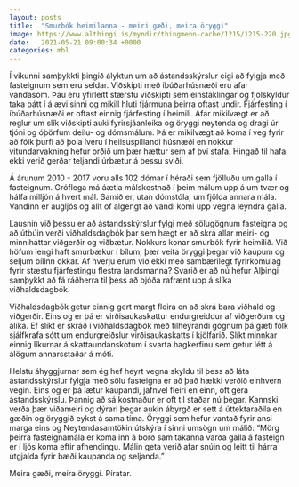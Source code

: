 ```yaml
---
layout: posts
title:  "Smurbók heimilanna - meiri gæði, meira öryggi"
image: https://www.althingi.is/myndir/thingmenn-cache/1215/1215-220.jpg
date:   2021-05-21 09:00:34 +0000
categories: mbl
---
```

Í vikunni samþykkti þingið ályktun um að ástandsskýrslur eigi að fylgja með fasteignum sem eru seldar. Viðskipti með íbúðarhúsnæði eru afar vandasöm. Þau eru yfirleitt stærstu viðskipti sem einstaklingar og fjölskyldur taka þátt í á ævi sinni og mikill hluti fjármuna þeirra oftast undir. Fjárfesting í íbúðarhúsnæði er oftast einnig fjárfesting í heimili. Afar mikilvægt er að reglur um slík viðskipti auki fyrirsjáanleika og öryggi neytenda og dragi úr tjóni og óþörfum deilu- og dómsmálum. Þá er mikilvægt að koma í veg fyrir að fólk þurfi að þola íveru í heilsuspillandi húsnæði en nokkur vitundarvakning hefur orðið um þær hættur sem af því stafa. Hingað til hafa ekki verið gerðar teljandi úrbætur á þessu sviði.

Á árunum 2010 - 2017 voru alls 102 dómar í héraði sem fjölluðu um galla í fasteignum. Gróflega má áætla málskostnað í þeim málum upp á um tvær og hálfa milljón á hvert mál. Samið er, utan dómstóla, um fjölda annara mála. Vandinn er augljós og allt of algengt að vandi komi upp vegna leyndra galla. 

Lausnin við þessu er að ástandsskýrslur fylgi með sölugögnum fasteigna og að útbúin verði viðhaldsdagbók þar sem hægt er að skrá allar meiri- og minniháttar viðgerðir og viðbætur. Nokkurs konar smurbók fyrir heimilið. Við höfum lengi haft smurbækur í bílum, þær veita öryggi þegar við kaupum og seljum bílinn okkar. Af hverju erum við ekki með sambærilegt fyrirkomulag fyrir stæstu fjárfestingu flestra landsmanna? Svarið er að nú hefur Alþingi samþykkt að fá ráðherra til þess að bjóða rafrænt upp á slíka viðhaldsdagbók.

Viðhaldsdagbók getur einnig gert margt fleira en að skrá bara viðhald og viðgerðir. Eins og er þá er virðisaukaskattur endurgreiddur af viðgerðum og álíka. Ef slíkt er skráð í viðhaldsdagbók með tilheyrandi gögnum þá gæti fólk sjálfkrafa sótt um endurgreiðslur virðisaukaskatts í kjölfarið. Slíkt minnkar einnig líkurnar á skattaundanskotum í svarta hagkerfinu sem getur létt á álögum annarsstaðar á móti. 

Helstu áhyggjurnar sem ég hef heyrt vegna skyldu til þess að láta ástandsskýrslur fylgja með sölu fasteigna er að það hækki verðið einhvern vegin. Eins og er þá lætur kaupandi, jafnvel fleiri en einn, oft gera ástandsskýrslu. Þannig að sá kostnaður er oft til staðar nú þegar. Kannski verða þær viðameiri og dýrari þegar aukin ábyrgð er sett á úttektaraðila en gæðin og öryggið eykst á sama tíma. Öryggi sem hefur vantað fyrir ansi marga eins og Neytendasamtökin útskýra í sinni umsögn um málið: “Mörg þeirra fasteignamála er koma inn á borð sam takanna varða galla á fasteign er í ljós koma eftir afhendingu. Málin geta verið afar snúin og leitt til hárra útgjalda fyrir bæði kaupanda og seljanda.”

Meira gæði, meira öryggi. Píratar.